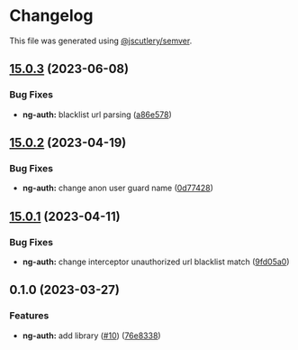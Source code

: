 # Changelog

This file was generated using [@jscutlery/semver](https://github.com/jscutlery/semver).

## [15.0.3](https://github.com/zupit-it/zupit-angular/compare/ng-auth-15.0.2...ng-auth-15.0.3) (2023-06-08)


### Bug Fixes

* **ng-auth:** blacklist url parsing ([a86e578](https://github.com/zupit-it/zupit-angular/commit/a86e578b3ffdff44538a0f3f081fa483a3caf7d1))

## [15.0.2](https://github.com/zupit-it/zupit-angular/compare/ng-auth-15.0.1...ng-auth-15.0.2) (2023-04-19)


### Bug Fixes

* **ng-auth:** change anon user guard name ([0d77428](https://github.com/zupit-it/zupit-angular/commit/0d77428e7294fed650fc18700b711d4a4be111ab))

## [15.0.1](https://github.com/zupit-it/zupit-angular/compare/ng-auth-15.0.0...ng-auth-15.0.1) (2023-04-11)


### Bug Fixes

* **ng-auth:** change interceptor unauthorized url blacklist match ([9fd05a0](https://github.com/zupit-it/zupit-angular/commit/9fd05a065e77c03b280e4067030e80ce36a669eb))

## 0.1.0 (2023-03-27)


### Features

* **ng-auth:** add library ([#10](https://github.com/zupit-it/zupit-angular/issues/10)) ([76e8338](https://github.com/zupit-it/zupit-angular/commit/76e8338d10bee7ec9d7028a9d842b76f491fb7f3))
